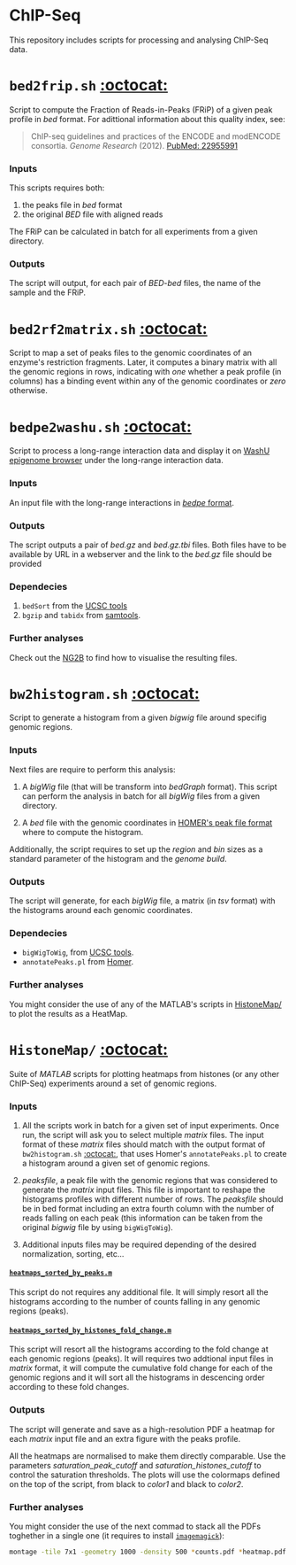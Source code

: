 ChIP-Seq
========

This repository includes scripts for processing and analysing ChIP-Seq data.


# `bed2frip.sh` [:octocat:](https://github.com/mscastillo/ChIP-Seq/blob/master/bed2frip.sh)
Script to compute the Fraction of Reads-in-Peaks (FRiP) of a given peak profile in *bed* format. For adittional information about this quality index, see:

> ChIP-seq guidelines and practices of the ENCODE and modENCODE consortia. *Genome Research* (2012). [PubMed: 22955991](http://www.ncbi.nlm.nih.gov/pubmed/22955991)

### Inputs

This scripts requires both:

1. the peaks file in *bed* format
2. the original *BED* file with aligned reads

The FRiP can be calculated in batch for all experiments from a given directory.

### Outputs

The script will output, for each pair of *BED*-*bed* files, the name of the sample and the FRiP.


# `bed2rf2matrix.sh` [:octocat:](https://github.com/mscastillo/ChIP-Seq/blob/master/bed2rf2matrix.sh)

Script to map a set of peaks files to the genomic coordinates of an enzyme's restriction fragments. Later, it computes a binary matrix with all the genomic regions in rows, indicating with *one* whether a peak profile (in columns) has a binding event within any of the genomic coordinates or *zero* otherwise.


# `bedpe2washu.sh` [:octocat:](https://github.com/mscastillo/ChIP-Seq/blob/master/bedpe2washu.sh)

Script to process a long-range interaction data and display it on [WashU epigenome browser](http://epigenomegateway.wustl.edu/browser/) under the long-range interaction data.

### Inputs

An input file with the long-range interactions in [*bedpe* format](http://bedtools.readthedocs.org/en/latest/content/general-usage.html#bedpe-format).

### Outputs

The script outputs a pair of *bed.gz* and *bed.gz.tbi* files. Both files have to be available by URL in a webserver and the link to the *bed.gz* file should be provided

### Dependecies

 1. `bedSort` from the [UCSC tools](http://hgdownload.cse.ucsc.edu/admin/exe/)
 2. `bgzip` and `tabidx` from [samtools](http://samtools.sourceforge.net/tabix.shtml).

### Further analyses

Check out the [NG2B](https://github.com/mscastillo/NG2B/blob/master/NG2B.md#how-to-visualize-long-range-chromosomal-interactions) to find how to visualise the resulting files.


# `bw2histogram.sh` [:octocat:](https://github.com/mscastillo/ChIP-Seq/blob/master/bw2histogram.sh)

Script to generate a histogram from a given *bigwig* file around specifig genomic regions.

### Inputs

Next files are require to perform this analysis:

1. A *bigWig* file (that will be transform into *bedGraph* format). This script can perform the analysis in batch for all *bigWig* files from a given directory.

2. A *bed* file with the genomic coordinates in [HOMER's peak file format](http://homer.salk.edu/homer/ngs/quantification.html) where to compute the histogram.

Additionally, the script requires to set up the *region* and *bin* sizes as a standard parameter of the histogram and the *genome build*.

### Outputs

The script will generate, for each *bigWig* file, a matrix (in *tsv* format) with the histograms around each genomic coordinates.

### Dependecies

- `bigWigToWig`, from [UCSC tools](http://hgdownload.cse.ucsc.edu/admin/exe/).
- `annotatePeaks.pl` from [Homer](http://homer.salk.edu/homer/ngs/annotation.html).

### Further analyses

You might consider the use of any of the  MATLAB's scripts in [HistoneMap/](https://github.com/mscastillo/ChIP-Seq/tree/master/HistoneMap) to plot the results as a HeatMap.


# `HistoneMap/` [:octocat:](https://github.com/mscastillo/ChIP-Seq/tree/master/HistoneMap)

Suite of *MATLAB* scripts for plotting heatmaps from histones (or any other ChIP-Seq) experiments around a set of genomic regions.

### Inputs

1. All the scripts work in batch for a given set of input experiments. Once run, the script will ask you to select multiple *matrix* files. The input format of these *matrix* files should match with the output format of `bw2histogram.sh` [:octocat:](https://github.com/mscastillo/ChIP-Seq/blob/master/bw2histogram.sh), that uses Homer's `annotatePeaks.pl` to create a histogram around a given set of genomic regions.

2. *peaksfile*, a peak file with the genomic regions that was considered to generate the *matrix* input files. This file is important to reshape the histograms profiles with different number of rows. The *peaksfile* should be in bed format including an extra fourth column with the number of reads falling on each peak (this information can be taken from the original *bigwig* file by using `bigWigToWig`).

3. Additional inputs files may be required depending of the desired normalization, sorting, etc...

 #### [`heatmaps_sorted_by_peaks.m`](https://github.com/mscastillo/ChIP-Seq/blob/master/HistoneMap/heatmaps_sorted_by_peaks.m)

 This script do not requires any additional file. It will simply resort all the histograms according to the number of counts falling in any genomic regions (peaks).

 #### [`heatmaps_sorted_by_histones_fold_change.m`](https://github.com/mscastillo/ChIP-Seq/blob/master/HistoneMap/heatmaps_sorted_by_histones_fold_change.m)

 This script will resort all the histograms according to the fold change at each genomic regions (peaks). It will requires two addtional input files in *matrix* format, it will compute the cumulative fold change for each of the genomic regions and it will sort all the histograms in descencing order according to these fold changes.

### Outputs

The script will generate and save as a high-resolution PDF a heatmap for each *matrix* input file and an extra figure with the peaks profile.

All the heatmaps are normalised to make them directly comparable. Use the parameters *saturation_peak_cutoff* and *saturation_histones_cutoff* to control the saturation thresholds. The plots will use the colormaps defined on the top of the script, from black to *color1* and black to *color2*.

### Further analyses

You might consider the use of the next commad to stack all the PDFs toghether in a single one (it requires to install [`imagemagick`](http://www.imagemagick.org/)):

```bash
montage -tile 7x1 -geometry 1000 -density 500 *counts.pdf *heatmap.pdf *sorted*.pdf montage.pdf
```
